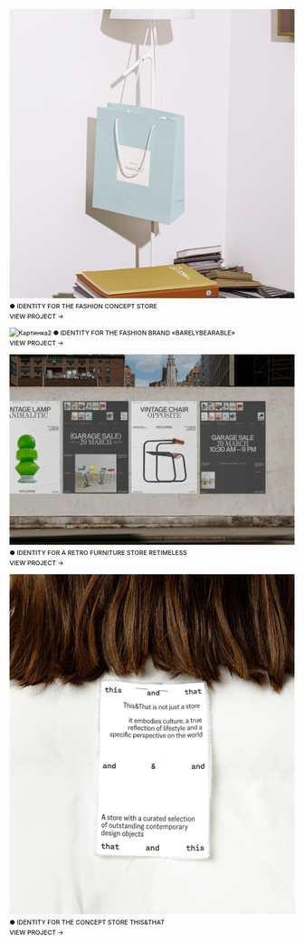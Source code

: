 ![Картинка](image3.png)
● IDENTITY FOR THE FASHION CONCEPT STORE
<br>VIEW PROJECT →

![Картинка2](980497193048809.65e5c726574fc.png)
● IDENTITY FOR THE FASHION BRAND «BARELYBEARABLE»
<br>VIEW PROJECT →

![Картинка3](a07094167553747.642be5d964ab3.png)
● IDENTITY FOR A RETRO FURNITURE STORE RETIMELESS
<br>VIEW PROJECT →

![Картинка3](e64ae2189707623.65afaa5d98e1b.png)
● IDENTITY FOR THE CONCEPT STORE THIS&THAT
<br>VIEW PROJECT →

<style>
p {
font-family: 'Inter', sans-serif; font-size: 11px; line-height: 18px; font-weight: 520;"
}
</style>
